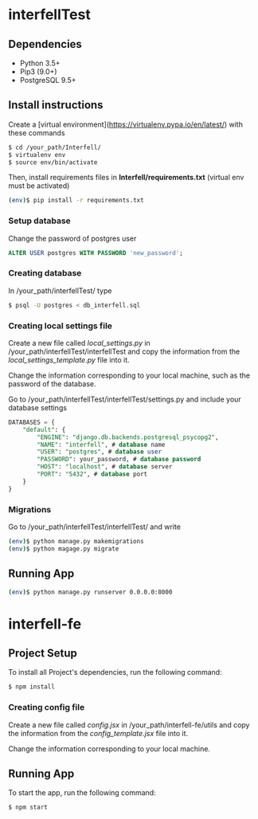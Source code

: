 # interfellTest

## Dependencies
+ Python 3.5+
+ Pip3 (9.0+)
+ PostgreSQL 9.5+


## Install instructions

Create a \[virtual environment\](https://virtualenv.pypa.io/en/latest/) with these commands

```bash
$ cd /your_path/Interfell/
$ virtualenv env
$ source env/bin/activate

```

Then, install requirements files in **Interfell/requirements.txt** (virtual env must be activated)

```bash
(env)$ pip install -r requirements.txt

```

### Setup database

Change the password of postgres user

```SQL
ALTER USER postgres WITH PASSWORD 'new_password';

```

### Creating database

In /your_path/interfellTest/ type

```bash
$ psql -U postgres < db_interfell.sql
```

### Creating local settings file
Create a new file called *local_settings.py* in /your_path/interfellTest/interfellTest and copy the information from the *local_settings_template.py* file into it.

Change the information corresponding to your local machine, such as the password of the database.


Go to /your_path/interfellTest/interfellTest/settings.py and include your database settings

```sql
DATABASES = {
	"default": {
		"ENGINE": "django.db.backends.postgresql_psycopg2",
		"NAME": "interfell", # database name
		"USER": "postgres", # database user
		"PASSWORD": your_password, # database password
		"HOST": "localhost", # database server
		"PORT": "5432", # database port
	}
}
```

### Migrations
Go to /your_path/interfellTest/interfellTest/ and write

```bash
(env)$ python manage.py makemigrations
(env)$ python magage.py migrate

```

## Running App
```bash
(env)$ python manage.py runserver 0.0.0.0:8000

```


# interfell-fe

## Project Setup

To install all Project's dependencies, run the following command:

```bash
$ npm install
```

### Creating config file
Create a new file called *config.jsx* in /your_path/interfell-fe/utils and copy the information from the *config_template.jsx* file into it.

Change the information corresponding to your local machine.

## Running App

To start the app, run the following command:

```bash
$ npm start
```